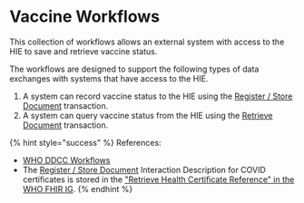 # Vaccine Workflows

This collection of workflows allows an external system with access to the HIE to save and retrieve vaccine status.   

The workflows are designed to support the following types of data exchanges with systems that have access to the HIE.

1. A system can record vaccine status to the HIE using the [Register / Store Document](shared-health-record/register-store-document.md) transaction.  
2. A system can query vaccine status from the HIE using the [Retrieve Document](shared-health-record/retrieve-document.md) transaction.  

{% hint style="success" %}
References:

* [WHO DDCC Workflows](https://worldhealthorganization.github.io/ddcc/workflows.html)
* The [Register / Store Document](shared-health-record/register-store-document.md) Interaction Description for COVID certificates is stored in the ["Retrieve Health Certificate Reference" in the WHO FHIR IG](https://worldhealthorganization.github.io/ddcc/transactions.html). 
{% endhint %}



